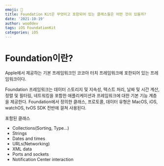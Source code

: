 ```yaml
---
emoji: 🐻
title: Foundation Kit은 무엇이고 포함되어 있는 클래스들은 어떤 것이 있을까?
date: '2021-10-19'
author: woo0dev
tags: iOS FoundationKit
categories: iOS
---
```


# Foundation이란?
Apple에서 제공하는 기본 프레임워크인 코코아 터치 프레임워크에 포한되어 있는 프레임워크이다.

Foundation 프레임워크는 데이터 스토리지 및 지속성, 텍스트 처리, 날짜 및 시간 계산, 정렬 및 필터링, 네트워킹을 포함한 애플리케이션과 프레임워크에 대한 기본 기능 계층을 제공한다. Foundation에서 정의한 클래스, 프로토콜, 데이터 유형은 MacOS, iOS, watchOS, tvOS SDK 전반에 걸쳐 사용된다.

포함된 클래스
* Collections(Sorting, Type...)
* Strings 
* Dates and times 
* URLs(Networking) 
* XML data 
* Ports and sockets 
* Notification Center interaction